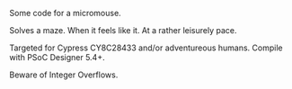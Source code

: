 Some code for a micromouse.

Solves a maze. When it feels like it. At a rather leisurely pace.

Targeted for Cypress CY8C28433 and/or adventureous humans.
Compile with PSoC Designer 5.4+.

Beware of Integer Overflows.
